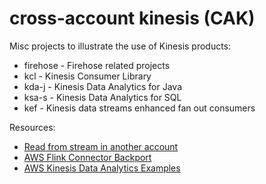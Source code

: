 # cross-account kinesis (CAK)

Misc projects to illustrate the use of Kinesis products:

* firehose - Firehose related projects
* kcl - Kinesis Consumer Library
* kda-j - Kinesis Data Analytics for Java
* ksa-s - Kinesis Data Analytics for SQL
* kef - Kinesis data streams enhanced fan out consumers



Resources:

* [Read from stream in another account](https://docs.aws.amazon.com/kinesisanalytics/latest/java/examples-cross.html)
* [AWS Flink Connector Backport](https://github.com/awslabs/amazon-kinesis-connector-flink)
* [AWS Kinesis Data Analytics Examples](https://github.com/aws-samples/amazon-kinesis-data-analytics-java-examples)
